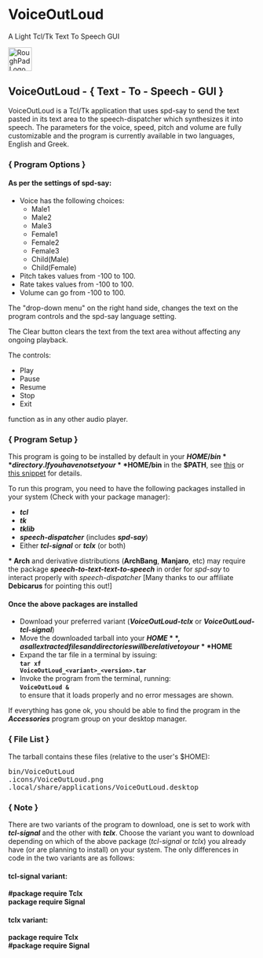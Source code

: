 # VoiceOutLoud
A Light Tcl/Tk Text To Speech GUI

<img alt="RoughPad Logo" src="http://ideaware.xyz/wp-content/uploads/2015/12/VoiceOutLoud.png" width="48px" height="48px" />

## VoiceOutLoud - { Text - To - Speech - GUI }
VoiceOutLoud is a Tcl/Tk application that uses spd-say to send the text pasted in its text area to the speech-dispatcher which synthesizes it into speech. The parameters for the voice, speed, pitch and volume are fully customizable and the program is currently available in two languages, English and Greek.

### { Program Options }
#### As per the settings of spd-say:
- Voice has the following choices:
  - Male1
  - Male2
  - Male3
  - Female1
  - Female2
  - Female3
  - Child(Male)
  - Child(Female)
- Pitch takes values from -100 to 100.
- Rate takes values from -100 to 100.
- Volume can go from -100 to 100.

The "drop-down menu" on the right hand side, changes the text on the program controls and the spd-say language setting.

The Clear button clears the text from the text area without affecting any ongoing playback.

The controls:

- Play
- Pause
- Resume
- Stop
- Exit

function as in any other audio player.

### { Program Setup }
This program is going to be installed by default in your **$HOME/bin** directory. If you have not set your **$HOME/bin** in the **$PATH**, see [this](http://istos.xyz/linux/include-homebin-in-any-desktop-environment/ "Include $HOME/bin in any Desktop Environment") or [this snippet](http://istos.xyz/linux/include-homebin-in-the-path-for-bash-shell "Setup your $HOME/bin in the $PATH") for details.

To run this program, you need to have the following packages installed in your system (Check with your package manager):
- _**tcl**_
- _**tk**_
- _**tklib**_
- _**speech-dispatcher**_ (includes _**spd-say**_)
- Either _**tcl-signal**_ or _**tclx**_ (or both)

**\* Arch** and derivative distributions (**ArchBang**, **Manjaro**, etc) may require the package _**speech-to-text-text-to-speech**_ in order for _spd-say_ to interact properly with _speech-dispatcher_ [Many thanks to our affiliate **Debicarus** for pointing this out!]

#### Once the above packages are installed
- Download your preferred variant (**_VoiceOutLoud-tclx_** or _**VoiceOutLoud-tcl-signal**_)
- Move the downloaded tarball into your **$HOME**, as all extracted files and directories will be relative to your **$HOME**
- Expand the tar file in a terminal by issuing:  
<code>**tar xf VoiceOutLoud\_&lt;variant&gt;_&lt;version&gt;.tar**</code>
- Invoke the program from the terminal, running:  
<code>**VoiceOutLoud &**</code>  
to ensure that it loads properly and no error messages are shown.

If everything has gone ok, you should be able to find the program in the _**Accessories**_ program group on your desktop manager.

### { File List }
The tarball contains these files (relative to the user's $HOME):
<pre>
bin/VoiceOutLoud
.icons/VoiceOutLoud.png
.local/share/applications/VoiceOutLoud.desktop
</pre>

### { Note }
There are two variants of the program to download, one is set to work with _**tcl-signal**_ and the other with _**tclx**_. Choose the variant you want to download depending on which of the above package (_tcl-signal_ or _tclx_) you already have (or are planning to install) on your system. The only differences in code in the two variants are as follows:

#### tcl-signal variant:
**#package require Tclx**  
**package require Signal**  

#### tclx variant:
**package require Tclx**  
**#package require Signal**
